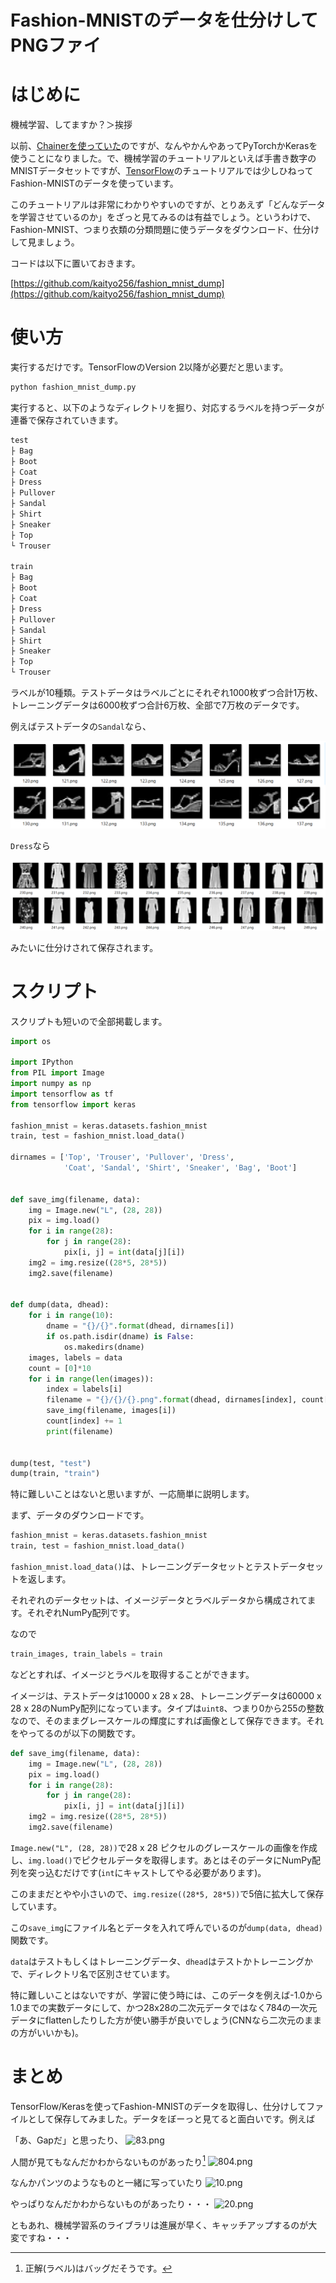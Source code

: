 
# Fashion-MNISTのデータを仕分けしてPNGファイ

# はじめに

機械学習、してますか？＞挨拶

以前、[Chainerを使っていた](https://qiita.com/kaityo256/items/77bc0b40e3bb70d36f3d)のですが、なんやかんやあってPyTorchかKerasを使うことになりました。で、機械学習のチュートリアルといえば手書き数字のMNISTデータセットですが、[TensorFlow](https://www.tensorflow.org/tutorials/keras/classification)のチュートリアルでは少しひねってFashion-MNISTのデータを使っています。

このチュートリアルは非常にわかりやすいのですが、とりあえず「どんなデータを学習させているのか」をざっと見てみるのは有益でしょう。というわけで、Fashion-MNIST、つまり衣類の分類問題に使うデータをダウンロード、仕分けして見ましょう。

コードは以下に置いておきます。

[https://github.com/kaityo256/fashion_mnist_dump](https://github.com/kaityo256/fashion_mnist_dump)

# 使い方

実行するだけです。TensorFlowのVersion 2以降が必要だと思います。

```sh
python fashion_mnist_dump.py 
```

実行すると、以下のようなディレクトリを掘り、対応するラベルを持つデータが連番で保存されていきます。

```txt
test
├ Bag
├ Boot
├ Coat
├ Dress
├ Pullover
├ Sandal
├ Shirt
├ Sneaker
├ Top
└ Trouser

train
├ Bag
├ Boot
├ Coat
├ Dress
├ Pullover
├ Sandal
├ Shirt
├ Sneaker
├ Top
└ Trouser
```

ラベルが10種類。テストデータはラベルごとにそれぞれ1000枚ずつ合計1万枚、トレーニングデータは6000枚ずつ合計6万枚、全部で7万枚のデータです。

例えばテストデータの`Sandal`なら、

![サンダル](sandals.png)

`Dress`なら

![ドレス](dresses.png)

みたいに仕分けされて保存されます。

# スクリプト

スクリプトも短いので全部掲載します。

```py
import os

import IPython
from PIL import Image
import numpy as np
import tensorflow as tf
from tensorflow import keras

fashion_mnist = keras.datasets.fashion_mnist
train, test = fashion_mnist.load_data()

dirnames = ['Top', 'Trouser', 'Pullover', 'Dress',
            'Coat', 'Sandal', 'Shirt', 'Sneaker', 'Bag', 'Boot']


def save_img(filename, data):
    img = Image.new("L", (28, 28))
    pix = img.load()
    for i in range(28):
        for j in range(28):
            pix[i, j] = int(data[j][i])
    img2 = img.resize((28*5, 28*5))
    img2.save(filename)


def dump(data, dhead):
    for i in range(10):
        dname = "{}/{}".format(dhead, dirnames[i])
        if os.path.isdir(dname) is False:
            os.makedirs(dname)
    images, labels = data
    count = [0]*10
    for i in range(len(images)):
        index = labels[i]
        filename = "{}/{}/{}.png".format(dhead, dirnames[index], count[index])
        save_img(filename, images[i])
        count[index] += 1
        print(filename)


dump(test, "test")
dump(train, "train")
```

特に難しいことはないと思いますが、一応簡単に説明します。

まず、データのダウンロードです。

```py
fashion_mnist = keras.datasets.fashion_mnist
train, test = fashion_mnist.load_data()
```

`fashion_mnist.load_data()`は、トレーニングデータセットとテストデータセットを返します。

それぞれのデータセットは、イメージデータとラベルデータから構成されてます。それぞれNumPy配列です。

なので

```py
train_images, train_labels = train
```

などとすれば、イメージとラベルを取得することができます。

イメージは、テストデータは10000 x 28 x 28、トレーニングデータは60000 x 28 x 28のNumPy配列になっています。タイプは`uint8`、つまり0から255の整数なので、そのままグレースケールの輝度にすれば画像として保存できます。それをやってるのが以下の関数です。

```py
def save_img(filename, data):
    img = Image.new("L", (28, 28))
    pix = img.load()
    for i in range(28):
        for j in range(28):
            pix[i, j] = int(data[j][i])
    img2 = img.resize((28*5, 28*5))
    img2.save(filename)
```

`Image.new("L", (28, 28))`で28 x 28 ピクセルのグレースケールの画像を作成し、`img.load()`でピクセルデータを取得します。あとはそのデータにNumPy配列を突っ込むだけです(`int`にキャストしてやる必要があります)。

このままだとやや小さいので、`img.resize((28*5, 28*5))`で5倍に拡大して保存しています。

この`save_img`にファイル名とデータを入れて呼んでいるのが`dump(data, dhead)`関数です。

`data`はテストもしくはトレーニングデータ、`dhead`はテストかトレーニングかで、ディレクトリ名で区別させています。

特に難しいことはないですが、学習に使う時には、このデータを例えば-1.0から1.0までの実数データにして、かつ28x28の二次元データではなく784の一次元データにflattenしたりした方が使い勝手が良いでしょう(CNNなら二次元のままの方がいいかも)。

# まとめ

TensorFlow/Kerasを使ってFashion-MNISTのデータを取得し、仕分けしてファイルとして保存してみました。データをぼーっと見てると面白いです。例えば

「あ、Gapだ」と思ったり、
![83.png](https://qiita-image-store.s3.ap-northeast-1.amazonaws.com/0/79744/c8bf58d1-07b0-7983-1f89-90582912e95c.png)

人間が見てもなんだかわからないものがあったり[^1]
![804.png](https://qiita-image-store.s3.ap-northeast-1.amazonaws.com/0/79744/984e38c5-3441-d67e-cee2-31cd0627c2ea.png)

なんかパンツのようなものと一緒に写っていたり
![10.png](https://qiita-image-store.s3.ap-northeast-1.amazonaws.com/0/79744/acf6452a-6c66-7e40-a293-7c925ddaf912.png)

やっぱりなんだかわからないものがあったり・・・
![20.png](https://qiita-image-store.s3.ap-northeast-1.amazonaws.com/0/79744/a2a88892-9a90-2d4e-a442-f0663dba243a.png)

[^1]: 正解(ラベル)はバッグだそうです。

ともあれ、機械学習系のライブラリは進展が早く、キャッチアップするのが大変ですね・・・
